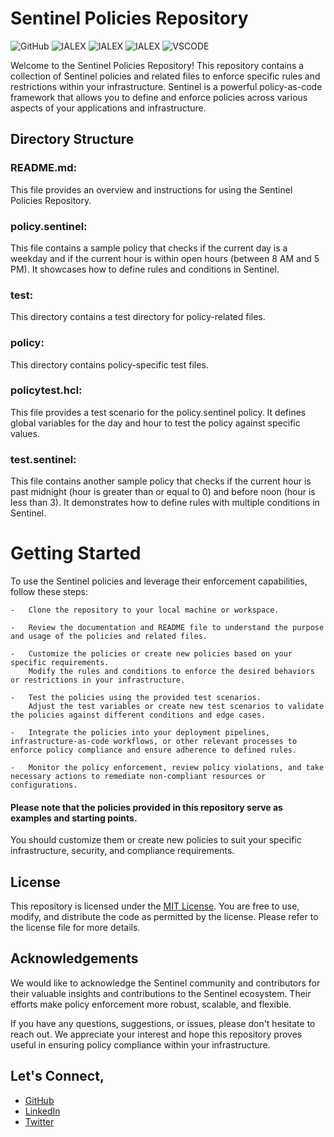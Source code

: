 # Sentinel Policies Repository
![GitHub](https://img.shields.io/badge/-HashiCorp--Sentinel-orange) ![IALEX](https://img.shields.io/badge/IALEX-blue) ![IALEX](https://img.shields.io/badge/-Security-gray) ![IALEX](https://img.shields.io/badge/Starter--Kit-red) ![VSCODE](https://img.shields.io/badge/HashiCorp-violet) 


Welcome to the Sentinel Policies Repository! This repository contains a collection of Sentinel policies and related files to enforce specific rules and restrictions within your infrastructure. Sentinel is a powerful policy-as-code framework that allows you to define and enforce policies across various aspects of your applications and infrastructure.

## Directory Structure

### README.md: 
This file provides an overview and instructions for using the Sentinel Policies Repository.

### policy.sentinel: 
This file contains a sample policy that checks if the current day is a weekday and if the current hour is within open hours (between 8 AM and 5 PM). It showcases how to define rules and conditions in Sentinel.

### test: 
This directory contains a test directory for policy-related files.

### policy: 
This directory contains policy-specific test files.

### policytest.hcl: 
This file provides a test scenario for the policy.sentinel policy. It defines global variables for the day and hour to test the policy against specific values.
### test.sentinel: 
This file contains another sample policy that checks if the current hour is past midnight (hour is greater than or equal to 0) and before noon (hour is less than 3). It demonstrates how to define rules with multiple conditions in Sentinel.

# Getting Started
To use the Sentinel policies and leverage their enforcement capabilities, follow these steps:

    -   Clone the repository to your local machine or workspace.

    -   Review the documentation and README file to understand the purpose and usage of the policies and related files.

    -   Customize the policies or create new policies based on your specific requirements. 
        Modify the rules and conditions to enforce the desired behaviors or restrictions in your infrastructure.

    -   Test the policies using the provided test scenarios. 
        Adjust the test variables or create new test scenarios to validate the policies against different conditions and edge cases.

    -   Integrate the policies into your deployment pipelines, infrastructure-as-code workflows, or other relevant processes to enforce policy compliance and ensure adherence to defined rules.

    -   Monitor the policy enforcement, review policy violations, and take necessary actions to remediate non-compliant resources or configurations.

#### Please note that the policies provided in this repository serve as examples and starting points. 
You should customize them or create new policies to suit your specific infrastructure, security, and compliance requirements.

## License
This repository is licensed under the [MIT License](LICENSE). You are free to use, modify, and distribute the code as permitted by the license. Please refer to the license file for more details.

## Acknowledgements
We would like to acknowledge the Sentinel community and contributors for their valuable insights and contributions to the Sentinel ecosystem. Their efforts make policy enforcement more robust, scalable, and flexible.

If you have any questions, suggestions, or issues, please don't hesitate to reach out. We appreciate your interest and hope this repository proves useful in ensuring policy compliance within your infrastructure.

## Let's Connect,
- <a href="https://github.com/ialexeze" target="_blank">GitHub</a>
- <a href="https://linkedin.com/in/alexeze" target="_blank">LinkedIn</a>
- <a href="https://twitter.com/ialexeze" target="_blank">Twitter</a>



